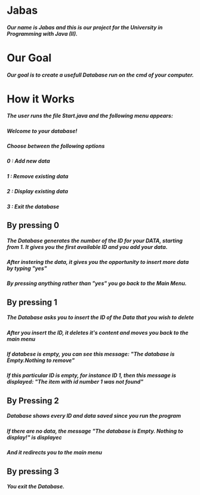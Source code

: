 # Jabas 
##### Our name is Jabas and this is our project for the University in Programming with Java (II).

# Our Goal
##### Our goal is to create a usefull Database run on the cmd of your computer.

# How it Works
##### The user runs the file Start.java and the following menu appears: 

##### Welcome to your database!
##### Choose between the following options
##### 0 : Add new data
##### 1 : Remove existing data
##### 2 : Display existing data
##### 3 : Exit the database

## By pressing 0 
##### The Database generates the number of the ID for your DATA, starting from 1. It gives you the first available ID and you add your data.
##### After instering the data, it gives you the opportunity to insert more data by typing "yes"
##### By pressing anything rather than "yes" you go back to the Main Menu.

## By pressing 1
##### The Database asks you to insert the ID of the Data that you wish to delete
##### After you insert the ID, it deletes it's content and moves you back to the main menu

##### If databese is empty, you can see this message: "The database is Empty.Nothing to remove"
##### If this particular ID is empty, for instance ID 1, then this message is displayed: "The item with id number 1 was not found"

## By Pressing 2
##### Database shows every ID and data saved since you run the program
##### If there are no data, the message "The database is Empty. Nothing to display!" is displayec
##### And it redirects you to the main menu

## By pressing 3
##### You exit the Database.
